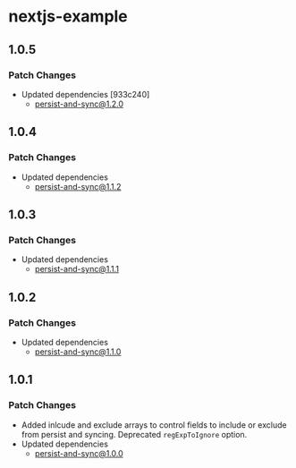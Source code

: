 # nextjs-example

## 1.0.5

### Patch Changes

- Updated dependencies [933c240]
  - persist-and-sync@1.2.0

## 1.0.4

### Patch Changes

- Updated dependencies
  - persist-and-sync@1.1.2

## 1.0.3

### Patch Changes

- Updated dependencies
  - persist-and-sync@1.1.1

## 1.0.2

### Patch Changes

- Updated dependencies
  - persist-and-sync@1.1.0

## 1.0.1

### Patch Changes

- Added inlcude and exclude arrays to control fields to include or exclude from persist and syncing. Deprecated `regExpToIgnore` option.
- Updated dependencies
  - persist-and-sync@1.0.0
